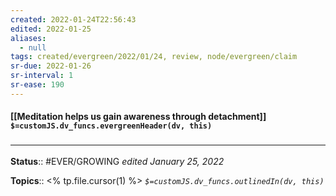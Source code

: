 ```yaml
---
created: 2022-01-24T22:56:43 
edited: 2022-01-25
aliases:
  - null
tags: created/evergreen/2022/01/24, review, node/evergreen/claim
sr-due: 2022-01-26
sr-interval: 1
sr-ease: 190
---
```


#### [[Meditation helps us gain awareness through detachment]] `$=customJS.dv_funcs.evergreenHeader(dv, this)`

 

### <hr class="footnote"/>

**Status**:: #EVER/GROWING
*edited January 25, 2022*

**Topics**:: <% tp.file.cursor(1) %>
*`$=customJS.dv_funcs.outlinedIn(dv, this)`*


